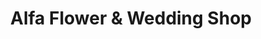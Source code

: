 ---
title: "Alfa Flower & Wedding Shop"
url: /wauwatosa/alfa-flower-and-wedding-shop/
shop: florist
---